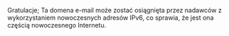 Gratulacje; Ta domena e-mail może zostać osiągnięta przez nadawców z wykorzystaniem nowoczesnych adresów IPv6, 
co sprawia, że jest ona częścią nowoczesnego Internetu.
